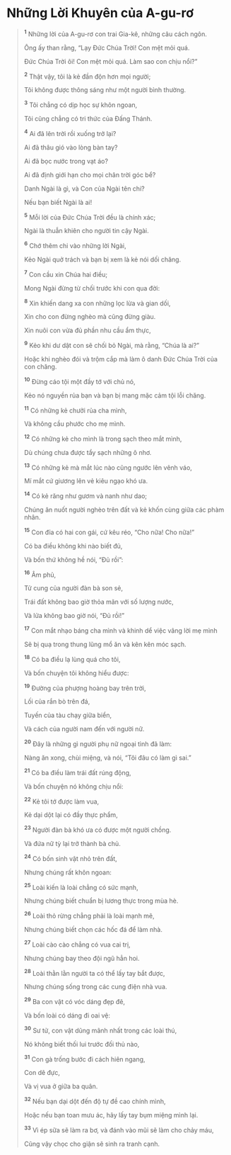 # Những Lời Khuyên của A-gu-rơ

> <sup><b>1</b></sup> Những lời của A-gu-rơ con trai Gia-kê, những câu cách ngôn.
>
> Ông ấy than rằng, “Lạy Ðức Chúa Trời! Con mệt mỏi quá.
>
> Ðức Chúa Trời ôi! Con mệt mỏi quá. Làm sao con chịu nổi?”
>
> <sup><b>2</b></sup> Thật vậy, tôi là kẻ đần độn hơn mọi người;
>
> Tôi không được thông sáng như một người bình thường.
>
> <sup><b>3</b></sup> Tôi chẳng có dịp học sự khôn ngoan,
>
> Tôi cũng chẳng có tri thức của Ðấng Thánh.
>
> <sup><b>4</b></sup> Ai đã lên trời rồi xuống trở lại?
>
> Ai đã thâu gió vào lòng bàn tay?
>
> Ai đã bọc nước trong vạt áo?
>
> Ai đã định giới hạn cho mọi chân trời góc bể?
>
> Danh Ngài là gì, và Con của Ngài tên chi?
>
> Nếu bạn biết Ngài là ai!
>
> <sup><b>5</b></sup> Mỗi lời của Ðức Chúa Trời đều là chính xác;
>
> Ngài là thuẫn khiên cho người tin cậy Ngài.
>
> <sup><b>6</b></sup> Chớ thêm chi vào những lời Ngài,
>
> Kẻo Ngài quở trách và bạn bị xem là kẻ nói dối chăng.
>
> <sup><b>7</b></sup> Con cầu xin Chúa hai điều;
>
> Mong Ngài đừng từ chối trước khi con qua đời:
>
> <sup><b>8</b></sup> Xin khiến dang xa con những lọc lừa và gian dối,
>
> Xin cho con đừng nghèo mà cũng đừng giàu.
>
> Xin nuôi con vừa đủ phần nhu cầu ẩm thực,
>
> <sup><b>9</b></sup> Kẻo khi dư dật con sẽ chối bỏ Ngài, mà rằng, “Chúa là ai?”
>
> Hoặc khi nghèo đói và trộm cắp mà làm ô danh Ðức Chúa Trời của con chăng.
>
> <sup><b>10</b></sup> Ðừng cáo tội một đầy tớ với chủ nó,
>
> Kẻo nó nguyền rủa bạn và bạn bị mang mặc cảm tội lỗi chăng.
>
> <sup><b>11</b></sup> Có những kẻ chưởi rủa cha mình,
>
> Và không cầu phước cho mẹ mình.
>
> <sup><b>12</b></sup> Có những kẻ cho mình là trong sạch theo mắt mình,
>
> Dù chúng chưa được tẩy sạch những ô nhơ.
>
> <sup><b>13</b></sup> Có những kẻ mà mắt lúc nào cũng ngước lên vênh váo,
>
> Mí mắt cứ giương lên vẻ kiêu ngạo khó ưa.
>
> <sup><b>14</b></sup> Có kẻ răng như gươm và nanh như dao;
>
> Chúng ăn nuốt người nghèo trên đất và kẻ khốn cùng giữa các phàm nhân.
>
> <sup><b>15</b></sup> Con đỉa có hai con gái, cứ kêu réo, “Cho nữa! Cho nữa!”
>
> Có ba điều không khi nào biết đủ,
>
> Và bốn thứ không hề nói, “Ðủ rồi”:
>
> <sup><b>16</b></sup> Âm phủ,
>
> Tử cung của người đàn bà son sẻ,
>
> Trái đất không bao giờ thỏa mãn với số lượng nước,
>
> Và lửa không bao giờ nói, “Ðủ rồi!”
>
> <sup><b>17</b></sup> Con mắt nhạo báng cha mình và khinh dể việc vâng lời mẹ mình
>
> Sẽ bị quạ trong thung lũng mổ ăn và kên kên móc sạch.
>
> <sup><b>18</b></sup> Có ba điều lạ lùng quá cho tôi,
>
> Và bốn chuyện tôi không hiểu được:
>
> <sup><b>19</b></sup> Ðường của phượng hoàng bay trên trời,
>
> Lối của rắn bò trên đá,
>
> Tuyến của tàu chạy giữa biển,
>
> Và cách của người nam đến với người nữ.
>
> <sup><b>20</b></sup> Ðây là những gì người phụ nữ ngoại tình đã làm:
>
> Nàng ăn xong, chùi miệng, và nói, “Tôi đâu có làm gì sai.”
>
> <sup><b>21</b></sup> Có ba điều làm trái đất rúng động,
>
> Và bốn chuyện nó không chịu nổi:
>
> <sup><b>22</b></sup> Kẻ tôi tớ được làm vua,
>
> Kẻ dại dột lại có đầy thực phẩm,
>
> <sup><b>23</b></sup> Người đàn bà khó ưa có được một người chồng.
>
> Và đứa nữ tỳ lại trở thành bà chủ.
>
> <sup><b>24</b></sup> Có bốn sinh vật nhỏ trên đất,
>
> Nhưng chúng rất khôn ngoan:
>
> <sup><b>25</b></sup> Loài kiến là loài chẳng có sức mạnh,
>
> Nhưng chúng biết chuẩn bị lương thực trong mùa hè.
>
> <sup><b>26</b></sup> Loài thỏ rừng chẳng phải là loài mạnh mẽ,
>
> Nhưng chúng biết chọn các hốc đá để làm nhà.
>
> <sup><b>27</b></sup> Loài cào cào chẳng có vua cai trị,
>
> Nhưng chúng bay theo đội ngũ hẳn hoi.
>
> <sup><b>28</b></sup> Loài thằn lằn người ta có thể lấy tay bắt được,
>
> Nhưng chúng sống trong các cung điện nhà vua.
>
> <sup><b>29</b></sup> Ba con vật có vóc dáng đẹp đẽ,
>
> Và bốn loài có dáng đi oai vệ:
>
> <sup><b>30</b></sup> Sư tử, con vật dũng mãnh nhất trong các loài thú,
>
> Nó không biết thối lui trước đối thủ nào,
>
> <sup><b>31</b></sup> Con gà trống bước đi cách hiên ngang,
>
> Con dê đực,
>
> Và vị vua ở giữa ba quân.
>
> <sup><b>32</b></sup> Nếu bạn dại dột đến độ tự đề cao chính mình,
>
> Hoặc nếu bạn toan mưu ác, hãy lấy tay bụm miệng mình lại.
>
> <sup><b>33</b></sup> Vì ép sữa sẽ làm ra bơ, và đánh vào mũi sẽ làm cho chảy máu,
>
> Cũng vậy chọc cho giận sẽ sinh ra tranh cạnh.
